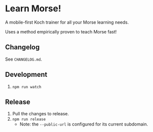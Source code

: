 # Learn Morse!

A mobile-first Koch trainer for all your Morse learning needs.

Uses a method empirically proven to teach Morse fast!

## Changelog

See `CHANGELOG.md`.

## Development

1. `npm run watch`

## Release

1. Pull the changes to release.
2. `npm run release`
    - Note: the `--public-url` is configured for its current subdomain.

